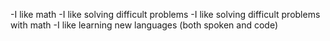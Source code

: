-I like math
-I like solving difficult problems
-I like solving difficult problems with math
-I like learning new languages (both spoken and code)
